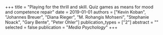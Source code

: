 +++
title = "Playing for the thrill and skill. Quiz games as means for mood and competence repair"
date = 2019-01-01
authors = ["Kevin Koban", "Johannes Breuer", "Diana Rieger", "M. Rohangis Mohseni", "Stephanie Noack", "Gary Bente", "Peter Ohler"]
publication_types = ["2"]
abstract = ""
selected = false
publication = "*Media Psychology*"
+++

